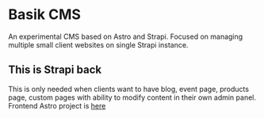 # Basik CMS
An experimental CMS based on Astro and Strapi. Focused on managing multiple small client websites on single Strapi instance.

## This is Strapi back
This is only needed when clients want to have blog, event page, products page, custom pages with ability to modify content in their own admin panel.
Frontend Astro project is [here](https://github.com/jurrgis/basik)

